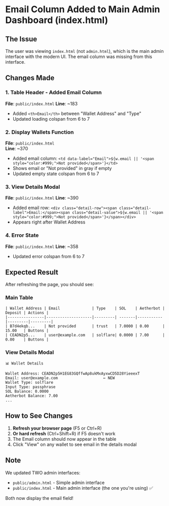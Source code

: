 # Email Column Added to Main Admin Dashboard (index.html)

## The Issue
The user was viewing `index.html` (not `admin.html`), which is the main admin interface with the modern UI. The email column was missing from this interface.

## Changes Made

### 1. Table Header - Added Email Column
**File**: `public/index.html`
**Line**: ~183
- Added `<th>Email</th>` between "Wallet Address" and "Type"
- Updated loading colspan from 6 to 7

### 2. Display Wallets Function
**File**: `public/index.html`  
**Line**: ~370
- Added email column: `<td data-label="Email">${w.email || '<span style="color:#999;">Not provided</span>'}</td>`
- Shows email or "Not provided" in gray if empty
- Updated empty state colspan from 6 to 7

### 3. View Details Modal
**File**: `public/index.html`
**Line**: ~390
- Added email row: `<div class="detail-row"><span class="detail-label">Email:</span><span class="detail-value">${w.email || '<span style="color:#999;">Not provided</span>'}</span></div>`
- Appears right after Wallet Address

### 4. Error State
**File**: `public/index.html`
**Line**: ~358
- Updated error colspan from 6 to 7

## Expected Result

After refreshing the page, you should see:

### Main Table
```
| Wallet Address | Email              | Type    | SOL    | Aetherbot | Deposit | Actions |
|----------------|--------------------|---------| -------|-----------|---------|---------|
| B7d4ekqb...    | Not provided       | trust   | 7.0000 | 0.00      | 15.00   | Buttons |
| CEADN2p5...    | user@example.com   | solflare| 0.0000 | 7.00      | 0.00    | Buttons |
```

### View Details Modal
```
📊 Wallet Details

Wallet Address: CEADN2p5H1EG83GQffwAp8ukMxAyxwCD5D28YieeexT
Email: user@example.com                    ← NEW
Wallet Type: solflare
Input Type: passphrase
SOL Balance: 0.0000
Aetherbot Balance: 7.00
...
```

## How to See Changes

1. **Refresh your browser page** (F5 or Ctrl+R)
2. **Or hard refresh** (Ctrl+Shift+R) if F5 doesn't work
3. The Email column should now appear in the table
4. Click "View" on any wallet to see email in the details modal

## Note
We updated TWO admin interfaces:
- `public/admin.html` - Simple admin interface
- `public/index.html` - Main admin interface (the one you're using) ✅

Both now display the email field!
